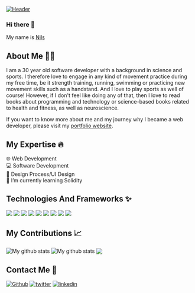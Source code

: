 [![Header](https://i.skyrock.net/8818/11928818/pics/292997350.gif "Header")](https://www.nilsjonas.com)

### Hi there 👋

My name is [Nils](https://www.nilsjonas.com)

## About Me 👱🏻

I am a 30 year old software developer with a background in science and sports. I therefore love to engage in any kind of movement practice during my free time, be it strength training, running, swimming or practicing new movement skills such as a handstand. And I love to play sports as well of course! However, if I don't feel like doing any of that, then I love to read books about programming and technology or science-based books related to health and fitness, as well as neuroscience.

If you want to know more about me and my journey why I became a web developer, please visit my [portfolio website](https://nilsjonas.com/about.html).

## My Expertise 🔥

🌐 Web Development  
💻 Software Development  
🎨 Design Process/UI Design  
🌱 I’m currently learning Solidity


## Technologies And Frameworks ✨

<p>
  <img src="https://img.shields.io/badge/javascript-fff000?style=for-the-badge&logo=javascript&logoColor=000000" />
  <img src="https://img.shields.io/badge/HTML-FF5733?style=for-the-badge&logo=html&logoColor=ffffff" />
  <img src="https://img.shields.io/badge/CSS-1E90FF?style=for-the-badge&logo=css&logoColor=ffffff" />
  <img src="https://img.shields.io/badge/React-20232A?style=for-the-badge&logo=react&logoColor=61DAFB" />
  <img src="https://img.shields.io/badge/Vue.js-fefeff?style=for-the-badge&logo=vue.js&logoColor=3fae7d" />
  <img src="https://img.shields.io/badge/Bootstrap-563D7C?style=for-the-badge&logo=bootstrap&logoColor=white" />
  <img src="https://img.shields.io/badge/Tailwind_CSS-38B2AC?style=for-the-badge&logo=tailwind-css&logoColor=white" />
  <img src="https://img.shields.io/badge/bulma-F8F8FF?style=for-the-badge&logo=bulma&logoColor=40E0D0" />
  <img src="https://img.shields.io/badge/jQuery-0769AD?style=for-the-badge&logo=jquery&logoColor=white" />
</p>

## My Contributions 📈

<img align="center" src="https://github-readme-streak-stats.herokuapp.com?user=NilsLjungberg&theme=vue-dark&hide_border=true&date_format=M%20j%5B%2C%20Y%5D" alt="My github stats" />

<img align="center" src="https://github-readme-stats.vercel.app/api?username=NilsLjungberg&show_icons=true&include_all_commits=true&theme=cobalt&hide_border=true" alt="My github stats" /> 

<img align="center" src="https://github-readme-stats.vercel.app/api/top-langs/?username=NilsLjungberg&layout=compact&theme=cobalt&hide_border=true" />

## Contact Me 🤝

[<img alt="Github" src="https://img.shields.io/badge/GitHub-%2312100E.svg?&style=for-the-badge&logo=Github&logoColor=white" />](https://github.com/nilsljungberg) [<img alt="twitter" src="https://img.shields.io/badge/twitter-%231DA1F2.svg?&style=for-the-badge&logo=twitter&logoColor=white" />](https://twitter.com/themovingdev) [<img alt="linkedin" src="https://img.shields.io/badge/linkedin-%230077B5.svg?&style=for-the-badge&logo=linkedin&logoColor=white" />](https://www.linkedin.com/in/nils-ljungberg/)


<!--
**NilsLjungberg/NilsLjungberg** is a ✨ _special_ ✨ repository because its `README.md` (this file) appears on your GitHub profile.

Here are some ideas to get you started: 

- 🔭 I’m currently working on ...
- 🌱 I’m currently learning ...
- 👯 I’m looking to collaborate on ...
- 🤔 I’m looking for help with ...
- 💬 Ask me about ...
- 📫 How to reach me: ...
- 😄 Pronouns: ...
- ⚡ Fun fact: ...
-->
